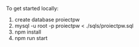 To get started locally:

1. create database proiectpw
2. mysql -u root -p proiectpw < ./sqls/proiectpw.sql
3. npm install
4. npm run start
